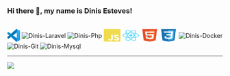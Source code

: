### Hi there 👋, my name is Dinis Esteves!

<div style="display: inline_block"><br>
  <img align="center" alt="Dinis-Vscode" width="30" width="40" src="https://raw.githubusercontent.com/github/explore/80688e429a7d4ef2fca1e82350fe8e3517d3494d/topics/visual-studio-code/visual-studio-code.png" />
  <img align="center" alt="Dinis-Laravel" height="30" width="40" src="https://cdn.jsdelivr.net/gh/devicons/devicon/icons/laravel/laravel-plain.svg">
  <img align="center" alt="Dinis-Php" height="30" width="40" src="https://raw.githubusercontent.com/jmnote/z-icons/master/svg/php.svg">
  <img align="center" alt="Dinis-Js" height="30" width="40" src="https://raw.githubusercontent.com/devicons/devicon/master/icons/javascript/javascript-plain.svg">
  <img align="center" alt="Dinis-React" height="30" width="40" src="https://raw.githubusercontent.com/devicons/devicon/master/icons/react/react-original.svg">
  <img align="center" alt="Dinis-HTML" height="30" width="40" src="https://raw.githubusercontent.com/devicons/devicon/master/icons/html5/html5-original.svg">
  <img align="center" alt="Dinis-CSS" height="30" width="40" src="https://raw.githubusercontent.com/devicons/devicon/master/icons/css3/css3-original.svg">
  <img align="center" alt="Dinis-Docker" height="30" width="40" src="https://cdn.jsdelivr.net/gh/devicons/devicon/icons/docker/docker-original-wordmark.svg">
  <img align="center" alt="Dinis-Git" height="30" width="40" src="https://raw.githubusercontent.com/jmnote/z-icons/master/svg/git.svg">
    <img align="center" alt="Dinis-Mysql" height="30" width="40" src="https://cdn.iconscout.com/icon/free/png-512/mysql-19-1174939.png">

</div>
<hr>
<a href="https://github.com/zoispag">
  <div>
    <img width="49%" src="https://github-readme-stats.vercel.app/api?username=dinisesteves&show_icons=true&theme=nightowl&count_private=true"/>
  </div>
</a>
